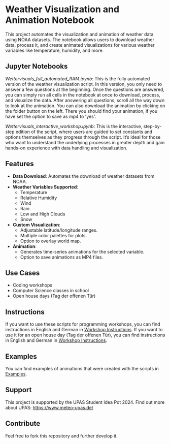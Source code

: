 # Weather Visualization and Animation Notebook

This project automates the visualization and animation of weather data using NOAA datasets. The notebook allows users to download weather data, process it, and create animated visualizations for various weather variables like temperature, humidity, and more.

## Jupyter Notebooks

*Wettervisuals_full_automated_RAM.ipynb*:
This is the fully automated version of the weather visualization script. In this version, you only need to answer a few questions at the beginning. Once the questions are answered, you can simply run all cells in the notebook at once to download, process, and visualize the data. After answering all questions, scroll all the way down to look at the animation. You can also download the animation by clicking on the folder button on the left. There you should find your animation, if you have set the option to save as mp4 to 'yes'.

*Wettervisuals_interactive_workshop.ipynb*:
This is the interactive, step-by-step edition of the script, where users are guided to set constants and options themselves as they progress through the script. It’s ideal for those who want to understand the underlying processes in greater depth and gain hands-on experience with data handling and visualization.

## Features

- **Data Download**: Automates the download of weather datasets from NOAA.
- **Weather Variables Supported**:
  - Temperature
  - Relative Humidity
  - Wind
  - Rain
  - Low and High Clouds
  - Snow
- **Custom Visualization**:
  - Adjustable latitude/longitude ranges.
  - Multiple color palettes for plots.
  - Option to overlay world map.
- **Animation**:
  - Generates time-series animations for the selected variable.
  - Option to save animations as MP4 files.
 
## Use Cases

  - Coding workshops
  - Computer Science classes in school
  - Open house days (Tag der offenen Tür)

## Instructions

If you want to use these scripts for programming workshops, you can find instructions in English and German in [Workshop Instructions](Instructions).
If you want to use it for an open house day (Tag der offenen Tür), you can find instructions in English and German in [Workshop Instructions](Instructions).

## Examples

You can find examples of animations that were created with the scripts in [Examples](example_plots).

## Support

This project is supported by the UPAS Student Idea Pot 2024. Find out more about UPAS: https://www.meteo-upas.de/

## Contribute

Feel free to fork this repository and further develop it.
